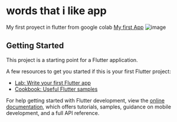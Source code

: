 # words that i like app

My first proyect in flutter from google colab [My first App](https://codelabs.developers.google.com/codelabs/flutter-codelab-first?hl=es-419#0)
![image](https://github.com/user-attachments/assets/4502a3d0-59ec-4361-8375-da4296e02893)

## Getting Started

This project is a starting point for a Flutter application.

A few resources to get you started if this is your first Flutter project:

- [Lab: Write your first Flutter app](https://docs.flutter.dev/get-started/codelab)
- [Cookbook: Useful Flutter samples](https://docs.flutter.dev/cookbook)

For help getting started with Flutter development, view the
[online documentation](https://docs.flutter.dev/), which offers tutorials,
samples, guidance on mobile development, and a full API reference.
